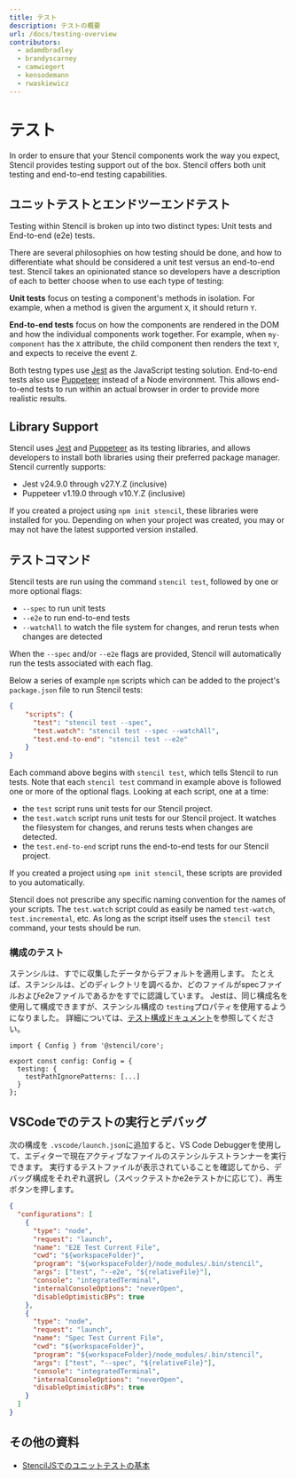 ```yaml
---
title: テスト
description: テストの概要
url: /docs/testing-overview
contributors:
  - adamdbradley
  - brandyscarney
  - camwiegert
  - kensodemann
  - rwaskiewicz
---
```


# テスト

In order to ensure that your Stencil components work the way you expect, Stencil provides testing support out of the
box. Stencil offers both unit testing and end-to-end testing capabilities.

## ユニットテストとエンドツーエンドテスト

Testing within Stencil is broken up into two distinct types: Unit tests and End-to-end (e2e) tests.

There are several philosophies on how testing should be done, and how to differentiate what should be considered a unit
test versus an end-to-end test. Stencil takes an opinionated stance so developers have a description of each to better
choose when to use each type of testing:

**Unit tests** focus on testing a component's methods in isolation. For example, when a method is given the argument
`X`, it should return `Y`.

**End-to-end tests** focus on how the components are rendered in the DOM and how the individual components work
together. For example, when `my-component` has the `X` attribute, the child component then renders the text `Y`, and
expects to receive the event `Z`.

Both testng types use [Jest](https://jestjs.io/) as the JavaScript testing solution. End-to-end tests also use
[Puppeteer](https://pptr.dev/) instead of a Node environment. This allows end-to-end tests to run within an actual
browser in order to provide more realistic results.

## Library Support

Stencil uses [Jest](https://jestjs.io/) and [Puppeteer](https://pptr.dev/) as its testing libraries, and allows
developers to install both libraries using their preferred package manager. Stencil currently supports:
- Jest v24.9.0 through v27.Y.Z (inclusive)
- Puppeteer v1.19.0 through v10.Y.Z (inclusive)

If you created a project using `npm init stencil`, these libraries were installed for you. Depending on when your
project was created, you may or may not have the latest supported version installed.

## テストコマンド

Stencil tests are run using the command `stencil test`, followed by one or more optional flags:
- `--spec` to run unit tests
- `--e2e` to run end-to-end tests
- `--watchAll` to watch the file system for changes, and rerun tests when changes are detected

When the `--spec` and/or `--e2e` flags are provided, Stencil will automatically run the tests associated with each flag.

Below a series of example `npm` scripts which can be added to the project's `package.json` file to run Stencil tests:

```json
{
    "scripts": {
      "test": "stencil test --spec",
      "test.watch": "stencil test --spec --watchAll",
      "test.end-to-end": "stencil test --e2e"
    }
}
```

Each command above begins with `stencil test`, which tells Stencil to run tests. Note that each `stencil test` command
in example above is followed one or more of the optional flags. Looking at each script, one at a time:
- the `test` script runs unit tests for our Stencil project.
- the `test.watch` script runs unit tests for our Stencil project. It watches the filesystem for changes, and reruns
tests when changes are detected.
- the `test.end-to-end` script runs the end-to-end tests for our Stencil project.

If you created a project using `npm init stencil`, these scripts are provided to you automatically.

Stencil does not prescribe any specific naming convention for the names of your scripts. The `test.watch` script could
as easily be named `test-watch`, `test.incremental`, etc. As long as the script itself uses the `stencil test` command,
your tests should be run.

### 構成のテスト

ステンシルは、すでに収集したデータからデフォルトを適用します。 たとえば、ステンシルは、どのディレクトリを調べるか、どのファイルがspecファイルおよびe2eファイルであるかをすでに認識しています。 Jestは、同じ構成名を使用して構成できますが、ステンシル構成の `testing`プロパティを使用するようになりました。 詳細については、[テスト構成ドキュメント](/docs/config/tests)を参照してください。

```tsx
import { Config } from '@stencil/core';

export const config: Config = {
  testing: {
    testPathIgnorePatterns: [...]
  }
};
```

## VSCodeでのテストの実行とデバッグ

次の構成を `.vscode/launch.json`に追加すると、VS Code Debuggerを使用して、エディターで現在アクティブなファイルのステンシルテストランナーを実行できます。 実行するテストファイルが表示されていることを確認してから、デバッグ構成をそれぞれ選択し（スペックテストかe2eテストかに応じて）、再生ボタンを押します。

```json
{
  "configurations": [
    {
      "type": "node",
      "request": "launch",
      "name": "E2E Test Current File",
      "cwd": "${workspaceFolder}",
      "program": "${workspaceFolder}/node_modules/.bin/stencil",
      "args": ["test", "--e2e", "${relativeFile}"],
      "console": "integratedTerminal",
      "internalConsoleOptions": "neverOpen",
      "disableOptimisticBPs": true
    },
    {
      "type": "node",
      "request": "launch",
      "name": "Spec Test Current File",
      "cwd": "${workspaceFolder}",
      "program": "${workspaceFolder}/node_modules/.bin/stencil",
      "args": ["test", "--spec", "${relativeFile}"],
      "console": "integratedTerminal",
      "internalConsoleOptions": "neverOpen",
      "disableOptimisticBPs": true
    }
  ]
}
```

## その他の資料

- [StencilJSでのユニットテストの基本](https://www.joshmorony.com/the-basics-of-unit-testing-in-stencil-js/)
